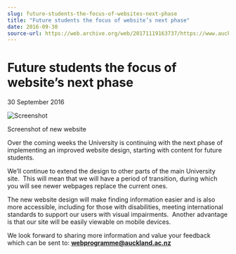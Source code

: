 ```yaml
---
slug: future-students-the-focus-of-websites-next-phase
title: "Future students the focus of website’s next phase"
date: 2016-09-30
source-url: https://web.archive.org/web/20171119163737/https://www.auckland.ac.nz/en/about/news-events-and-notices/news/news-2016/09/future-students-the-focus-of-websites-next-phase.html
---
```

Future students the focus of website’s next phase
=================================================

30 September 2016

![Screenshot](https://www.auckland.ac.nz/en/about/news-events-and-notices/news/news-2016/09/future-students-the-focus-of-websites-next-phase/_jcr_content/par/textimage/image.img.jpg/1477434606620.jpg "Screenshot")

Screenshot of new website

Over the coming weeks the University is continuing with the next phase of implementing an improved website design, starting with content for future students.

We’ll continue to extend the design to other parts of the main University site.  This will mean that we will have a period of transition, during which you will see newer webpages replace the current ones.

The new website design will make finding information easier and is also more accessible, including for those with disabilities, meeting international standards to support our users with visual impairments.  Another advantage is that our site will be easily viewable on mobile devices.  

We look forward to sharing more information and value your feedback which can be sent to: [**webprogramme@auckland.ac.nz**](mailto:webprogramme@auckland.ac.nz)